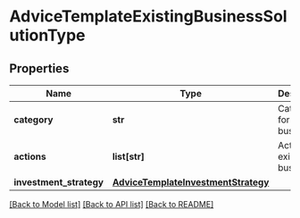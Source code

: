 # AdviceTemplateExistingBusinessSolutionType

## Properties
Name | Type | Description | Notes
------------ | ------------- | ------------- | -------------
**category** | **str** | Category for existing business. | [optional] 
**actions** | **list[str]** | Actions for existing business. | [optional] 
**investment_strategy** | [**AdviceTemplateInvestmentStrategy**](AdviceTemplateInvestmentStrategy.md) |  | [optional] 

[[Back to Model list]](../README.md#documentation-for-models) [[Back to API list]](../README.md#documentation-for-api-endpoints) [[Back to README]](../README.md)

